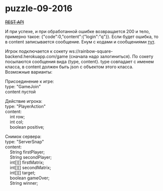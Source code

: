 # puzzle-09-2016

<a href="https://frontend-sample.herokuapp.com/"><s>REST API</s></a>

И при успехе, и при обработанной ошибке возвращается 200 и тело, примерно такое: {"code":0,"content":{"login":"q"}}.
Если будет ошибка, то в content записывается сообщение.
Енум с кодами и сообщениями <a href="https://github.com/djkah11/puzzle-09-2016/blob/master/src/main/java/ru/mail/park/main/ResponseCode.java">тут</a>.

Игрок подключается к сокету ws://rainbow-square-backend.herokuapp.com/game (сначала надо залогиниться). По сокету посылаются сообщения вида {type, content}. type совпадает с именем класса, в content должен быть json с объектом этого класса. Возможные варианты:

Присоединение к игре:<br>
type: "GameJoin"<br>
content пустой<br>

Действие игрока:<br>
type: "PlayerAction"<br>
content:<br>
&nbsp;&nbsp;&nbsp;&nbsp;int row;<br>
&nbsp;&nbsp;&nbsp;&nbsp;int col;<br>
&nbsp;&nbsp;&nbsp;&nbsp;boolean positive;<br>

Снимок сервера:<br>
type: "ServerSnap"<br>
content:<br>
&nbsp;&nbsp;&nbsp;&nbsp;String firstPlayer;<br>
&nbsp;&nbsp;&nbsp;&nbsp;String secondPlayer;<br>
&nbsp;&nbsp;&nbsp;&nbsp;int[][] firstMatrix;<br>
&nbsp;&nbsp;&nbsp;&nbsp;int[][] secondMatrix;<br>
&nbsp;&nbsp;&nbsp;&nbsp;int[][] target;<br>
&nbsp;&nbsp;&nbsp;&nbsp;boolean gameOver;<br>
&nbsp;&nbsp;&nbsp;&nbsp;String winner;<br>
